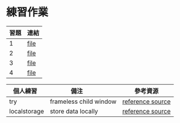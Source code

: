 # 練習作業

習題    | 連結
--------|----------------
1       | [file](https://github.com/01costmo30/wp106a/tree/master/exercise/a)
2       | [file](https://github.com/01costmo30/wp106a/tree/master/exercise/b)
3       | [file](https://github.com/01costmo30/wp106a/tree/master/exercise/02)
4       | [file](https://github.com/01costmo30/wp106a/tree/master/exercise/03-markdowneditor)

個人練習   |備注          |參考資源
----------|--------------|--------------
try       | frameless child window| [reference source](https://www.youtube.com/playlist?list=PLlN2bwVNX1WwOVY9Z1XH66Ot2tZd8Q3tY)
localstorage| store data locally  | [reference source](https://codeburst.io/how-to-store-user-data-in-electron-3ba6bf66bc1e)

